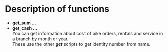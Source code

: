 # Description of functions
- **get_sum ...**
- **get_cash ...**  
You can get information about cost of bike orders, rentals and service in a branch by month or year.  
These use the other ***get*** scripts to get identity number from name.
